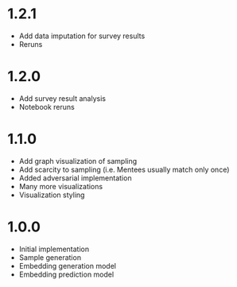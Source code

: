 # 1.2.1
- Add data imputation for survey results
- Reruns

# 1.2.0
- Add survey result analysis
- Notebook reruns

# 1.1.0
- Add graph visualization of sampling
- Add scarcity to sampling (i.e. Mentees usually match only once)
- Added adversarial implementation
- Many more visualizations
- Visualization styling

# 1.0.0
- Initial implementation
- Sample generation
- Embedding generation model
- Embedding prediction model
